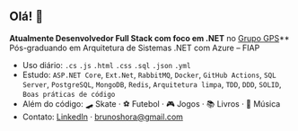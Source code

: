 ## Olá! 👋

**Atualmente Desenvolvedor Full Stack com foco em .NET** no [Grupo GPS](https://www.gpssa.com.br/)**  
Pós-graduando em Arquitetura de Sistemas .NET com Azure – FIAP

- Uso diário: `.cs` `.js` `.html` `.css` `.sql` `.json` `.yml`
- Estudo: `ASP.NET Core`, `Ext.Net`, `RabbitMQ`, `Docker`, `GitHub Actions`, `SQL Server`, `PostgreSQL`, `MongoDB`, `Redis`, `Arquitetura limpa`, `TDD`, `DDD`, `SOLID`, `Boas práticas de código`
- Além do código: 🛹 Skate · ⚽ Futebol · 🎮 Jogos · 📚 Livros · 🎵 Música
- Contato: [LinkedIn](https://www.linkedin.com/in/brunohora/) · brunoshora@gmail.com
